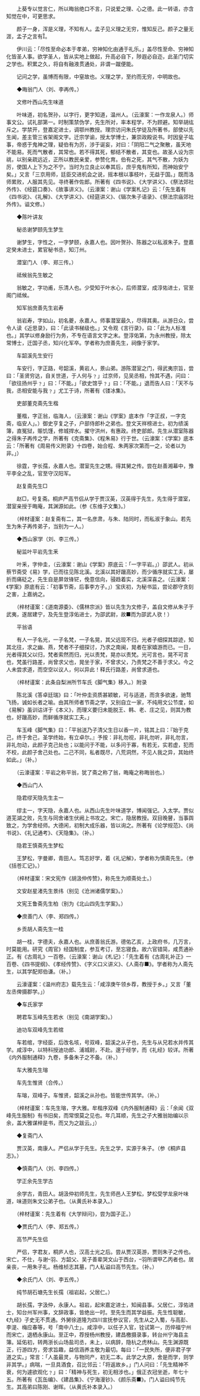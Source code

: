 <!-- { "loadSidebar": true } -->
　　上葵专以觉言仁，所以晦翁绝口不言，只说爱之理、心之德。此一转语，亦含知觉在中，可更思求。

　　颜子一身，浑是义理，不知有人。孟子见义理之无穷，惟知反己。颜子之量无涯，孟子之言有。

　　伊川云：「尽性至命必本于孝弟，穷神知化由通于礼乐。」盖尽性至命、穷神知化皆圣人事。欲学圣人，皆从实地上做起，升高必自下，陟遐必自迩，此圣门切实之学也。积累之久，将自有融液贯通处，非谓一蹴便能。

　　记问之学，虽博而有限，中窒故也。义理之学，至约而无穷，中明故也。

　　◆晦翁门人（刘、李再传。）

　　文修叶西山先生味道

　　叶味道，初名贺孙，以字行，更字知道，温州人。（云濠案：一作龙泉人。）师事文公。试礼部第一。时制策禁伪学，先生所对，率本程学，不为顾避。知举胡纮斥之。学禁开，登嘉定进士，调鄂州教授。理宗访问朱氏学徒及所著书，部使以先生闻，差主管三省架阁文字。迁宗学谕，授太学博士，兼崇政殿说书。时因皇子竑事，帝惑于鬼神之理，疑伯有为厉，涉于诞妄，对曰：「阴阳二气之聚散，虽天地不能易。死而气散者，其常也。若不得其死，郁结不散者，其变也。故圣人设为宗祧，以别亲疏远近，正所以教民亲爱，参赞化育。伯有之死，其气不散，为妖为厉，使国人上下为之不宁。当时为立良止以奉其后，庶乎鬼有所知，而神始安宁矣。」又言「三京用师，廷臣交进机会之说，摇本根以事枝叶，无益于国。」既而洛师累败，人服其先见。寻终著作佐郎。所著有《四书说》、《大学讲义》、《祭法郊社外传》、《经筵口奏》、《故事讲义》。（云濠案：谢山《学案札记》云：「先生着有《四书说》、《礼解》、《大学讲义》、《经筵讲义》、《辑次朱子语录》、《祭法宗庙郊社外传》。谥文修。）

　　◆陈叶讲友

　　秘丞谢梦颐先生梦生

　　谢梦生，字性之，一字梦颐，永嘉人也。因叶贺孙、陈器之以私淑朱子。登嘉定癸未进士，累官秘书丞，知汀州。

　　潜室门人（李、郑三传。）

　　祗候翁先生敏之

　　翁敏之，字功甫，乐清人也。少受知于叶水心，后师潜室，成淳佑进士，官至阁门祗候。

　　知军翁庶善先生岩寿

　　翁岩寿，字如山，初名夔，永嘉人。师事潜室最久，尽得其奥。从游日众，尝令人读《近思录》，曰：「此读书梯级也。」又令观《言行录》，曰：「此为人标准也。」其学以修身励行为务，不专在语言文字之末。登淳佑第，为永州教授，除太常博士，迁国子丞，知兴化军卒。学者称为庶善先生，祠像于家学。

　　车韶溪先生安行

　　车安行，字正路，号韶溪，黄岩人，景山弟。游陈潜室之门，得武夷宗旨，尝曰：「圣贤穷达，自关世道，于人何与﹖」过京师，见吴丞相，怜其不遇，问曰：「欲往扬州乎﹖」曰：「不能。」「欲史馆乎﹖」曰：「不能。」退而告人曰：「天不与我，丞相安能与我﹖」尤工于诗，所著有《镂冰集》。

　　吏部董克斋先生楷

　　董楷，字正翁，临海人，（云濠案：谢山《学案》底本作「字正叔，一字克斋，临安人」。）御史亨复之子，户部侍郎朴之弟也。登文天祥榜进士。初为绩溪簿，直冤狱，赈饥馑，修城捍水。擢守洪州，有惠政。终吏部郎。先生从潜室陈器之得朱子再传之学，所著有《克斋集》、《程朱易》行于世。（云濠案：《学案》底本云：「所著有《周易传义附录》十四卷，始合程、朱两家次第而一之，论者以为非。」）

　　徐霆，字长孺，永嘉人也。潜室先生之甥。得其舅之传。尝在赵善湘幕中，豫平李全之乱，官至守汉阳军。

　　赵复斋先生□

　　赵□，号复斋。桐庐严高节侣从学于贾汉英，汉英得于先生，先生得于潜室，潜室亲授于晦庵，其渊源如此。（参《东维子文集》。）

　　（梓材谨案：赵复斋有二，其一名彦肃，与朱、陆同时，而私淑于象山。若先生为朱子再传弟子，当别为一人。）

　　◆西山家学（刘、李三传。）

　　秘监叶平岩先生釆

　　叶釆，字仲圭，（云濠案：谢山《学案》原底云：「一字平岩。」）邵武人。初从蔡节斋受《易》学，已而往见陈北溪。北溪以其好躐高妙，而少循序就实工夫，屡折而痛砭之，先生自是屏敛锋铓，俛意信向，骎趋着实，北溪深喜之。（云濠案：《学案》原底有云：「初事节斋，后事李方子。」）宝庆初，为秘书监，尝论郡守贪刻之害，上嘉纳之。

　　（梓材谨案：《道南源委》、《儒林宗派》皆以先生为文修子，盖自文修从朱子于武夷，遂居建宁，及先生登淳佑进士，为邵武尉，故■而为邵武人欤！）

　　平翁语

　　有人一子名光，一子名梵，一子名晃，其父远现不归，光者子细探其踪迹，知其北往，求之幽、燕，梵者不子细探讨，乃求之南闽，晃者在家嬉游而已。一日，光者得其父以归，梵者索然而归，光以责梵，晃亦以责梵。光可言也，晃不可言也，梵虽行路差，尚曾求父也，晃坐于家，不曾求父，乃责梵之不善于求父。今之人未尝求道，而空空以议人，何以异此！释氏行路差，尚曾求道也。

　　（梓材谨案：此条自梨洲所节车氏《脚气集》移入。）附录

　　陈北溪《答卓廷瑞》曰：「叶仲圭资质甚颖敏，可与适道，而贪多欲速，驰骛飞扬，诚如长者之喻。由其所师者节斋之学，又别自立一家，不纯用文公节度，如《易解》虽训诂详于《本义》，而理义要归未能脱王、韩、老、庄之见，则其为教也，好躐高妙，而鲜循序就实工夫。」

　　车玉峰《脚气集》曰：「平翁送乃子清父生日以香一片，铭其上曰：『始于克己，终于舍己，圣学终始，有立卓尔。』予按：非礼勿视，非礼勿听，非礼勿言，非礼勿动，此颜子克己处也；以能问于不能，以多问于寡，有若无，实若虚，犯而不校，此颜子舍己处也。二己不同，私者既尽，八荒洞然，不见人我之异，其始终如此。」（补。）

　　（云濠谨案：平岩之称平翁，犹了斋之称了翁，晦庵之称晦翁也。）

　　◆西山门人

　　隐君缪天隐先生主一

　　缪主一，字天隐，永嘉人也。从西山先生叶味道学，博闻强记。入太学。贾似道芜湖之败，先生与同舍诸生伏阙上书攻之。宋亡，隐居教授。双目晚瞽，当事舆致之，为学舍经师。大德闲，初制大成乐器，皆以询之。所著有《论学规范》、《尚书说》、《礼记通考》、《天隐集》。（补。）

　　隐君王慎斋先生梦松

　　王梦松，字曼卿，青田人。笃志好学，着《礼记解》，学者称为慎斋先生。（参《括苍汇记》。）

　　（梓材谨案：宋文宪作《胡汲仲传赞》，称先生为顺斋处士。）

　　文安赵星渚先生景纬（别见《沧洲诸儒学案》。）

　　文宪王鲁斋先生柏（别为《北山四先生学案》。）

　　◆庶善门人（李、郑四传。）

　　乡贡胡人斋先生一桂

　　胡一桂，字德夫，永嘉人也。从庶善翁氏游。德佑乙亥，上政府书，几万言，时莫能用。研究《周官》经国制度，参互考订，至忘寝食。故六官错简，咸贯通补正。有《古周礼》一百卷。（云濠案：谢山《札记》：「先生着有《古周礼补正》一百卷、《四书提纲》、《孝经传赞》、《字义口义讲义》、《人斋存■》。学者称为人斋先生，以其学配郑伯谦。（补。）

　　云濠谨案：《温州府志》载先生云：「咸淳庚午领乡荐，教授于乡。」又言「董左丞俾摄郡学。」）

　　◆车氏家学

　　聘君车玉峰先生若水（别见《南湖学案》。）

　　迪功车双峰先生若绾

　　车若绾，字经臣，后改名垓，号双峰，韶溪之从子也，先生与从兄若水并传其学。咸淳中，以特科授迪功郎、浦城尉，不赴。邃于经学，而《礼经》较详。所著《内外服制通释》九卷，多备朱子之不备。（补。）

　　车大雅先生瑢

　　车先生惟贤（合传。）

　　车瑢，双峰子。车惟贤，韶溪之从孙也。皆能世传其学。（补。）

　　（梓材谨案：车先生瑢，字大雅。牟楷序双峰《内外服制通释》云：「余闻《双峰先生服制》有书旧矣，而常恨莫之见也。年几耳顺，先生之子大雅翁始编以示余，盖大雅谋梓是书，而又为之跋云。」）

　　◆复斋门人

　　贾汉英，南康人。严侣从学于先生。先生之学，实源于朱子。（参《桐庐县志》。）

　　◆慎斋门人（刘、李四传。）

　　学正余先生学古

　　余学古，青田人。胡汲仲初师先生，先生师邑人王梦松，梦松受学龙泉叶味道，味道则朱文公弟子也。（从黄氏补本录入。）

　　（梓材谨案：先生着有《大学辩问》，尝为国子正。）

　　◆贾氏门人（李、郑五传。）

　　高节严先生侣

　　严侣，字君友，桐庐人也，汉高士光之后。尝从贾汉英游，贾则朱子之传也。宋亡，不仕，与谢羽、方韶父、吴子善辈哭文山于西台，羽所谓甲乙丙者也。居亲丧，一用朱子礼。杨维桢志其墓，门人私谥曰高节先生。（补。）

　　◆余氏门人（刘、李五传。）

　　纯节胡石塘先生长孺（祖岩起，父居仁。）

　　胡长孺，字汲仲，永康人。祖岩，起宋嘉定进士，知闽县事。父居仁，淳佑进士，知台州军州事，文辞政事，皆绝出一时。至先生而其学益振。先生性聪敏，《九经》子史无不贯通。外舅徐道隆为四川宣抚参议官，先生从之入蜀，与高彭、李湜、梅应春等，号「南中八士」。咸淳中，以任子入官，铨试第一，历倅福宁州而宋亡，退栖永康山。至正中，荐授杨州教授，建昌檄摄录事，转台州宁海县主簿。延佑初，转两浙长山场盐司丞，未上，以病辞，隐杭之虎林山。先生渊源既正，行游四方，旁求旨趣，益信涵养主敬为最切。每曰：「一民失所，便非君子学道之实。」常言：「人虽最灵，与物同产，初无二本。此学之大原，舍是而学，则学非其学。」病喘，一旦具酒食，召比邻云：「将返故乡。」门人问曰：「先生精神不衰，何为遽欲观化﹖」曰：「精神与死生，初无相涉也。」俄正衣冠坐逝，年七十五。所著有《瓦缶编》、《建昌集》、《宁海漫钞》、《颜乐斋■》。门人谥曰纯节先生。其高弟曰陈刚、谢晖。（从黄氏补本录入。）

